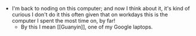 - I'm back to noding on this computer; and now I think about it, it's kind of curious I don't do it this often given that on workdays this is the computer I spent the most time on, by far!
    - By this I mean [[Guanyin]], one of my Google laptops.
